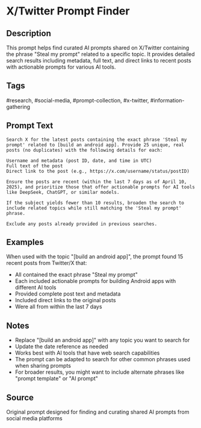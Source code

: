 # X/Twitter Prompt Finder

## Description
This prompt helps find curated AI prompts shared on X/Twitter containing the phrase "Steal my prompt" related to a specific topic. It provides detailed search results including metadata, full text, and direct links to recent posts with actionable prompts for various AI tools.

## Tags
#research, #social-media, #prompt-collection, #x-twitter, #information-gathering

## Prompt Text
```
Search X for the latest posts containing the exact phrase 'Steal my prompt' related to [build an android app]. Provide 25 unique, real posts (no duplicates) with the following details for each:

Username and metadata (post ID, date, and time in UTC)
Full text of the post
Direct link to the post (e.g., https://x.com/username/status/postID)

Ensure the posts are recent (within the last 7 days as of April 10, 2025), and prioritize those that offer actionable prompts for AI tools like DeepSeek, ChatGPT, or similar models.

If the subject yields fewer than 10 results, broaden the search to include related topics while still matching the 'Steal my prompt' phrase.

Exclude any posts already provided in previous searches.
```

## Examples
When used with the topic "[build an android app]", the prompt found 15 recent posts from Twitter/X that:
- All contained the exact phrase "Steal my prompt"
- Each included actionable prompts for building Android apps with different AI tools
- Provided complete post text and metadata
- Included direct links to the original posts
- Were all from within the last 7 days

## Notes
- Replace "[build an android app]" with any topic you want to search for
- Update the date reference as needed
- Works best with AI tools that have web search capabilities
- The prompt can be adapted to search for other common phrases used when sharing prompts
- For broader results, you might want to include alternate phrases like "prompt template" or "AI prompt"

## Source
Original prompt designed for finding and curating shared AI prompts from social media platforms
